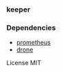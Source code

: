
### keeper

### Dependencies

* [prometheus](https://github.com/prometheus/prometheus)
* [drone](https://github.com/drone/drone)

License
MIT
